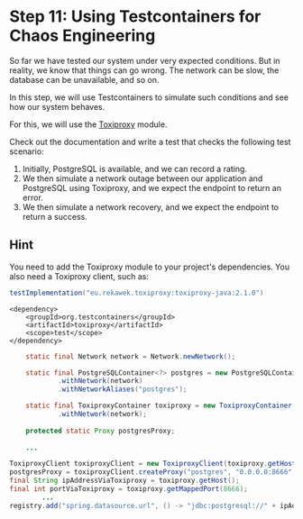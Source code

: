 # Step 11: Using Testcontainers for Chaos Engineering

So far we have tested our system under very expected conditions.
But in reality, we know that things can go wrong.
The network can be slow, the database can be unavailable, and so on.

In this step, we will use Testcontainers to simulate such conditions and see how our system behaves.

For this, we will use the [Toxiproxy](https://www.testcontainers.org/modules/toxiproxy/) module.

Check out the documentation and write a test that checks the following test scenario:
1. Initially, PostgreSQL is available, and we can record a rating.
2. We then simulate a network outage between our application and PostgreSQL using Toxiproxy, and we expect the endpoint to return an error.
3. We then simulate a network recovery, and we expect the endpoint to return a success.

## Hint

You need to add the Toxiproxy module to your project's dependencies.
You also need a Toxiproxy client, such as:
```gradle
testImplementation("eu.rekawek.toxiproxy:toxiproxy-java:2.1.0")
```

```maven
<dependency>
    <groupId>org.testcontainers</groupId>
    <artifactId>toxiproxy</artifactId>
    <scope>test</scope>
</dependency>
```

```java
    static final Network network = Network.newNetwork();

    static final PostgreSQLContainer<?> postgres = new PostgreSQLContainer<>("postgres:14-alpine")
            .withNetwork(network)
            .withNetworkAliases("postgres");

    static final ToxiproxyContainer toxiproxy = new ToxiproxyContainer("ghcr.io/shopify/toxiproxy:2.5.0")
            .withNetwork(network);
    
    protected static Proxy postgresProxy;
    
    ...

ToxiproxyClient toxiproxyClient = new ToxiproxyClient(toxiproxy.getHost(), toxiproxy.getControlPort());
postgresProxy = toxiproxyClient.createProxy("postgres", "0.0.0.0:8666", "postgres:5432");
final String ipAddressViaToxiproxy = toxiproxy.getHost();
final int portViaToxiproxy = toxiproxy.getMappedPort(8666);
        ...
registry.add("spring.datasource.url", () -> "jdbc:postgresql://" + ipAddressViaToxiproxy + ":" + portViaToxiproxy + "/" + postgres.getDatabaseName());

```
